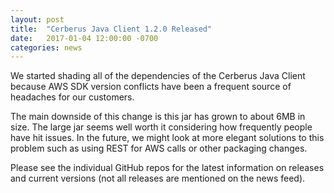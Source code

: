 ```yaml
---
layout: post
title:  "Cerberus Java Client 1.2.0 Released"
date:   2017-01-04 12:00:00 -0700
categories: news
---
```


We started shading all of the dependencies of the Cerberus Java Client because AWS SDK version 
conflicts have been a frequent source of headaches for our customers.  

The main downside of this  change is this jar has grown to about 6MB in size.  The large jar
seems well worth it considering how frequently people have hit issues.  In the future, we
might look at more elegant solutions to this problem such as using REST for AWS calls or other 
packaging changes.

Please see the individual GitHub repos for the latest information on releases and current versions
(not all releases are mentioned on the news feed).

